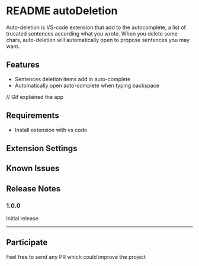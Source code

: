 # README autoDeletion

Auto-deletion is VS-code extension that add to the autocomplete, a list of trucated sentences according what you wrote. When you delete some chars, auto-deletion will automatically open to propose sentences you may want.

## Features

- Sentences deletion items add in auto-complete 
- Automatically open auto-complete when typing backspace

// Gif explained the app

## Requirements

- Install extension with vs code

## Extension Settings


## Known Issues


## Release Notes


### 1.0.0

Initial release


-----------------------------------------------------------------------------------------------------------

## Participate

Feel free to send any PR which could improve the project
